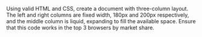 Using valid HTML and CSS, create a document with three-column layout. The
left and right columns are fixed width, 180px and 200px respectively, and
the middle column is liquid, expanding to fill the available space. Ensure
that this code works in the top 3 browsers by market share.